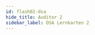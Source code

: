 ```yaml
---
id: flash02-dsa
hide_title: Auditor 2
sidebar_label: DSA Lernkarten 2
---
```

<div id="dsaFrage"></div><!-- Die Frage --> 

<table id="dsaTab1"></table><!-- Die Antworten -->

<div id="dsaTab4"></div><!-- Links zur jeweiligen Maske -->

<div id="dsaTab3"></div><!-- Die Ausgaben -->

<div hidden><img src="/img/zur.png" width="20" onload="initDB(3)" /></div><!-- Initialisierung DB --> 

<div hidden><div id="dsaTab2"><!-- Dann die Knöpfe Prüfen, Weiter, Zurück und NeuStart -->

## LERNKARTEN Auditor 2 <br /><br />

###	<input type="button" class="knopf trans" id="blaKnopf" value="Prüfen"   onClick="dsaFragen(11)"/>   

###	<input type="button" class="knopf trans" id="oraKnopf" value="Weiter"   onClick="dsaFragen(12)"/>   

###	<input type="button" class="knopf trans" id="gruKnopf" value="Zurück"   onClick="dsaFragen(13)"/>   

###	<input type="button" class="knopf trans" id="rotKnopf" value="NeuStart" onClick="initDB(3)"/>   
</div></div>